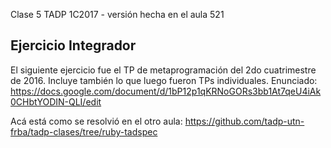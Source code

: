 Clase 5 TADP 1C2017 - versión hecha en el aula 521

## Ejercicio Integrador
El siguiente ejercicio fue el TP de metaprogramación del 2do cuatrimestre de 2016. Incluye también lo que luego fueron TPs individuales.
Enunciado: https://docs.google.com/document/d/1bP12p1qKRNoGORs3bb1At7qeU4iAk0CHbtYODIN-QLI/edit

Acá está como se resolvió en el otro aula: https://github.com/tadp-utn-frba/tadp-clases/tree/ruby-tadspec
